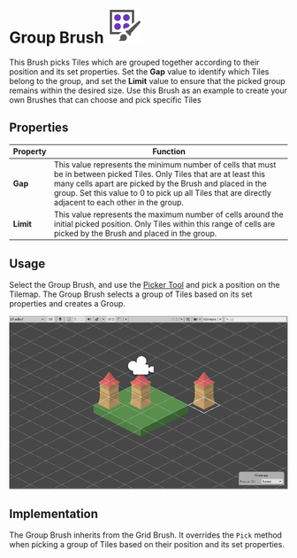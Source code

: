 # Group Brush ![Group Brush Icon](images/GroupBrushIcon.png)

This Brush picks Tiles which are grouped together according to their position and its set properties. Set the __Gap__
value to identify which Tiles belong to the group, and set the __Limit__ value to ensure that the picked group remains
within the desired size. Use this Brush as an example to create your own Brushes that can choose and pick specific Tiles

## Properties

| Property  | Function                                                                                                                                                                                                                                                                                    |
|-----------|---------------------------------------------------------------------------------------------------------------------------------------------------------------------------------------------------------------------------------------------------------------------------------------------|
| __Gap__   | This value represents the minimum number of cells that must be in between picked Tiles. Only Tiles that are at least this many cells apart are picked by the Brush and placed in the group. Set this value to 0 to pick up all Tiles that are directly adjacent to each other in the group. |
| __Limit__ | This value represents the maximum number of cells around the initial picked position. Only Tiles within this range of cells are picked by the Brush and placed in the group.                                                                                                                |

## Usage

Select the Group Brush, and use the [Picker Tool](https://docs.unity3d.com/Manual/Tilemap-Painting.html#Picker) and pick
a position on the Tilemap. The Group Brush selects a group of Tiles based on its set properties and creates a Group.

![Scene View with Group Brush](images/GroupBrush.png)

## Implementation

The Group Brush inherits from the Grid Brush. It overrides the `Pick` method when picking a group of Tiles based on
their position and its set properties.